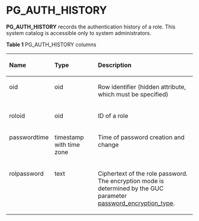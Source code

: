 # PG\_AUTH\_HISTORY<a name="EN-US_TOPIC_0289899841"></a>

**PG\_AUTH\_HISTORY**  records the authentication history of a role. This system catalog is accessible only to system administrators.

**Table  1**  PG\_AUTH\_HISTORY columns

<a name="en-us_topic_0283137138_en-us_topic_0237122274_en-us_topic_0059778384_t5fb673ee0ad447e0b63bbec35efa0f12"></a>
<table><thead align="left"><tr id="en-us_topic_0283137138_en-us_topic_0237122274_en-us_topic_0059778384_r0f8bf59ddd65476fb6f55dcf0fc075f5"><th class="cellrowborder" valign="top" width="16.48835116488351%" id="mcps1.2.4.1.1"><p id="en-us_topic_0283137138_en-us_topic_0237122274_en-us_topic_0059778384_a9bb48ad0ef364fe5912afa95305b5b41"><a name="en-us_topic_0283137138_en-us_topic_0237122274_en-us_topic_0059778384_a9bb48ad0ef364fe5912afa95305b5b41"></a><a name="en-us_topic_0283137138_en-us_topic_0237122274_en-us_topic_0059778384_a9bb48ad0ef364fe5912afa95305b5b41"></a>Name</p>
</th>
<th class="cellrowborder" valign="top" width="26.027397260273972%" id="mcps1.2.4.1.2"><p id="en-us_topic_0283137138_en-us_topic_0237122274_en-us_topic_0059778384_a08f0ff1e3db64d6b9732fcd3245bc7dd"><a name="en-us_topic_0283137138_en-us_topic_0237122274_en-us_topic_0059778384_a08f0ff1e3db64d6b9732fcd3245bc7dd"></a><a name="en-us_topic_0283137138_en-us_topic_0237122274_en-us_topic_0059778384_a08f0ff1e3db64d6b9732fcd3245bc7dd"></a>Type</p>
</th>
<th class="cellrowborder" valign="top" width="57.48425157484252%" id="mcps1.2.4.1.3"><p id="en-us_topic_0283137138_en-us_topic_0237122274_en-us_topic_0059778384_abfa2d190c045436da458582f8baf0e25"><a name="en-us_topic_0283137138_en-us_topic_0237122274_en-us_topic_0059778384_abfa2d190c045436da458582f8baf0e25"></a><a name="en-us_topic_0283137138_en-us_topic_0237122274_en-us_topic_0059778384_abfa2d190c045436da458582f8baf0e25"></a>Description</p>
</th>
</tr>
</thead>
<tbody><tr id="en-us_topic_0283137138_en-us_topic_0237122274_row19254825154910"><td class="cellrowborder" valign="top" width="16.48835116488351%" headers="mcps1.2.4.1.1 "><p id="en-us_topic_0283137138_en-us_topic_0237122274_p9254122511496"><a name="en-us_topic_0283137138_en-us_topic_0237122274_p9254122511496"></a><a name="en-us_topic_0283137138_en-us_topic_0237122274_p9254122511496"></a>oid</p>
</td>
<td class="cellrowborder" valign="top" width="26.027397260273972%" headers="mcps1.2.4.1.2 "><p id="en-us_topic_0283137138_en-us_topic_0237122274_p4254182554911"><a name="en-us_topic_0283137138_en-us_topic_0237122274_p4254182554911"></a><a name="en-us_topic_0283137138_en-us_topic_0237122274_p4254182554911"></a>oid</p>
</td>
<td class="cellrowborder" valign="top" width="57.48425157484252%" headers="mcps1.2.4.1.3 "><p id="en-us_topic_0283137138_en-us_topic_0237122274_p325442516491"><a name="en-us_topic_0283137138_en-us_topic_0237122274_p325442516491"></a><a name="en-us_topic_0283137138_en-us_topic_0237122274_p325442516491"></a>Row identifier (hidden attribute, which must be specified)</p>
</td>
</tr>
<tr id="en-us_topic_0283137138_en-us_topic_0237122274_en-us_topic_0059778384_r72c9542805dd42ee9f8d4fef90e182d1"><td class="cellrowborder" valign="top" width="16.48835116488351%" headers="mcps1.2.4.1.1 "><p id="en-us_topic_0283137138_en-us_topic_0237122274_en-us_topic_0059778384_aab7e1722bf9846df8639bfeb50bd5f1d"><a name="en-us_topic_0283137138_en-us_topic_0237122274_en-us_topic_0059778384_aab7e1722bf9846df8639bfeb50bd5f1d"></a><a name="en-us_topic_0283137138_en-us_topic_0237122274_en-us_topic_0059778384_aab7e1722bf9846df8639bfeb50bd5f1d"></a>roloid</p>
</td>
<td class="cellrowborder" valign="top" width="26.027397260273972%" headers="mcps1.2.4.1.2 "><p id="en-us_topic_0283137138_en-us_topic_0237122274_en-us_topic_0059778384_a044061119da04ed6813777a3adcc2311"><a name="en-us_topic_0283137138_en-us_topic_0237122274_en-us_topic_0059778384_a044061119da04ed6813777a3adcc2311"></a><a name="en-us_topic_0283137138_en-us_topic_0237122274_en-us_topic_0059778384_a044061119da04ed6813777a3adcc2311"></a>oid</p>
</td>
<td class="cellrowborder" valign="top" width="57.48425157484252%" headers="mcps1.2.4.1.3 "><p id="en-us_topic_0283137138_en-us_topic_0237122274_en-us_topic_0059778384_a32c6763ff9954d6fa7c814ab9e1f1cc6"><a name="en-us_topic_0283137138_en-us_topic_0237122274_en-us_topic_0059778384_a32c6763ff9954d6fa7c814ab9e1f1cc6"></a><a name="en-us_topic_0283137138_en-us_topic_0237122274_en-us_topic_0059778384_a32c6763ff9954d6fa7c814ab9e1f1cc6"></a>ID of a role</p>
</td>
</tr>
<tr id="en-us_topic_0283137138_en-us_topic_0237122274_en-us_topic_0059778384_racd76d5533a843549867df495cd1709b"><td class="cellrowborder" valign="top" width="16.48835116488351%" headers="mcps1.2.4.1.1 "><p id="en-us_topic_0283137138_en-us_topic_0237122274_en-us_topic_0059778384_abcebd75676a84d7c9492fe8946763932"><a name="en-us_topic_0283137138_en-us_topic_0237122274_en-us_topic_0059778384_abcebd75676a84d7c9492fe8946763932"></a><a name="en-us_topic_0283137138_en-us_topic_0237122274_en-us_topic_0059778384_abcebd75676a84d7c9492fe8946763932"></a>passwordtime</p>
</td>
<td class="cellrowborder" valign="top" width="26.027397260273972%" headers="mcps1.2.4.1.2 "><p id="en-us_topic_0283137138_en-us_topic_0237122274_en-us_topic_0059778384_a6ac9be775e484b8db7253026273aaab9"><a name="en-us_topic_0283137138_en-us_topic_0237122274_en-us_topic_0059778384_a6ac9be775e484b8db7253026273aaab9"></a><a name="en-us_topic_0283137138_en-us_topic_0237122274_en-us_topic_0059778384_a6ac9be775e484b8db7253026273aaab9"></a>timestamp with time zone</p>
</td>
<td class="cellrowborder" valign="top" width="57.48425157484252%" headers="mcps1.2.4.1.3 "><p id="en-us_topic_0283137138_en-us_topic_0237122274_en-us_topic_0059778384_a75567323b5ab4f398cdd863cc88b1cfe"><a name="en-us_topic_0283137138_en-us_topic_0237122274_en-us_topic_0059778384_a75567323b5ab4f398cdd863cc88b1cfe"></a><a name="en-us_topic_0283137138_en-us_topic_0237122274_en-us_topic_0059778384_a75567323b5ab4f398cdd863cc88b1cfe"></a>Time of password creation and change</p>
</td>
</tr>
<tr id="en-us_topic_0283137138_en-us_topic_0237122274_en-us_topic_0059778384_r905110f2322c4c8683995e32a0a56cb6"><td class="cellrowborder" valign="top" width="16.48835116488351%" headers="mcps1.2.4.1.1 "><p id="en-us_topic_0283137138_en-us_topic_0237122274_en-us_topic_0059778384_a103661b798b64b0b8195c87294484c08"><a name="en-us_topic_0283137138_en-us_topic_0237122274_en-us_topic_0059778384_a103661b798b64b0b8195c87294484c08"></a><a name="en-us_topic_0283137138_en-us_topic_0237122274_en-us_topic_0059778384_a103661b798b64b0b8195c87294484c08"></a>rolpassword</p>
</td>
<td class="cellrowborder" valign="top" width="26.027397260273972%" headers="mcps1.2.4.1.2 "><p id="en-us_topic_0283137138_en-us_topic_0237122274_en-us_topic_0059778384_a9d80c274ee88472388852e363bf81d64"><a name="en-us_topic_0283137138_en-us_topic_0237122274_en-us_topic_0059778384_a9d80c274ee88472388852e363bf81d64"></a><a name="en-us_topic_0283137138_en-us_topic_0237122274_en-us_topic_0059778384_a9d80c274ee88472388852e363bf81d64"></a>text</p>
</td>
<td class="cellrowborder" valign="top" width="57.48425157484252%" headers="mcps1.2.4.1.3 "><p id="en-us_topic_0283137138_en-us_topic_0237122274_en-us_topic_0059778384_a996da8ed8bea4f3e83ee3fde51b54d33"><a name="en-us_topic_0283137138_en-us_topic_0237122274_en-us_topic_0059778384_a996da8ed8bea4f3e83ee3fde51b54d33"></a><a name="en-us_topic_0283137138_en-us_topic_0237122274_en-us_topic_0059778384_a996da8ed8bea4f3e83ee3fde51b54d33"></a>Ciphertext of the role password. The encryption mode is determined by the GUC parameter <a href="security-and-authentication_postgresql-conf.md#en-us_topic_0283137371_en-us_topic_0237124696_en-us_topic_0059778664_se6b55c35b44945099d33b403a5a43bce">password_encryption_type</a>.</p>
</td>
</tr>
</tbody>
</table>

